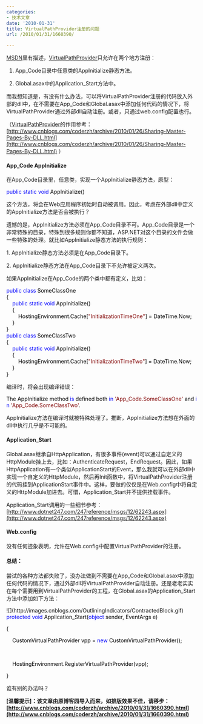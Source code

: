 ```yaml
---
categories:
- 技术文章
date: '2010-01-31'
title: VirtualPathProvider注册的问题
url: /2010/01/31/1660390/

---
```



<span><span>[MSDN](http://msdn.microsoft.com/en-us/library/system.web.hosting.virtualpathprovider.aspx)里有描述，[VirtualPathProvider](http://www.cnblogs.com/coderzh/archive/2010/01/26/Sharing-Master-Pages-By-DLL.html)</span></span>只允许在两个地方注册：

1. App_Code目录中任意类的<span>AppInitialize静态方法。</span>

2. Global.asax中的Application_Start方法中。

而我想知道是，有没有什么办法，可以将<span>VirtualPathProvider</span>注册的代码放入外部的dll中，在不需要在App_Code和Global.asax中添加任何代码的情况下，将VirtualPathProvider通过外部dll自动注册。或者，只通过web.config配置也行。

（<span>[VirtualPathProvider](http://www.cnblogs.com/coderzh/archive/2010/01/26/Sharing-Master-Pages-By-DLL.html)</span>的作用参考：[http://www.cnblogs.com/coderzh/archive/2010/01/26/Sharing-Master-Pages-By-DLL.html](http://www.cnblogs.com/coderzh/archive/2010/01/26/Sharing-Master-Pages-By-DLL.html) ）

#### App_Code AppInitialize

在App_Code目录里，任意类，实现一个AppInitialize静态方法，原型：

<div class="cnblogs_code">
<div><span style="color: #0000ff;">public</span><span style="color: #000000;">&nbsp;</span><span style="color: #0000ff;">static</span><span style="color: #000000;">&nbsp;</span><span style="color: #0000ff;">void</span><span style="color: #000000;">&nbsp;AppInitialize()</span></div>
</div>

这个方法，将会在Web应用程序初始时自动被调用。因此，考虑在外部dll中定义的AppInitialize方法是否会被执行？

遗憾的是，AppInitialize方法必须在App_Code目录不可。App_Code目录是一个非常特殊的目录，特殊到很多规则你都不知道，ASP.NET对这个目录的文件会做一些特殊的处理。就比如AppInitialize静态方法的执行规则：

1.&nbsp;AppInitialize静态方法必须是在App_Code目录下。

2.&nbsp;AppInitialize静态方法在App_Code目录下不允许被定义两次。 

如果AppInitialize在App_Code的两个类中都有定义，比如：

<div class="cnblogs_code">
<div><span style="color: #0000ff;">public</span><span style="color: #000000;">&nbsp;</span><span style="color: #0000ff;">class</span><span style="color: #000000;">&nbsp;SomeClassOne
<br />
{
<br />
&nbsp;&nbsp;&nbsp;&nbsp;</span><span style="color: #0000ff;">public</span><span style="color: #000000;">&nbsp;</span><span style="color: #0000ff;">static</span><span style="color: #000000;">&nbsp;</span><span style="color: #0000ff;">void</span><span style="color: #000000;">&nbsp;AppInitialize()
<br />
&nbsp;&nbsp;&nbsp;&nbsp;{
<br />
&nbsp;&nbsp;&nbsp;&nbsp;&nbsp;&nbsp;&nbsp;&nbsp;HostingEnvironment.Cache[</span><span style="color: #800000;">"</span><span style="color: #800000;">InitializationTimeOne</span><span style="color: #800000;">"</span><span style="color: #000000;">]&nbsp;</span><span style="color: #000000;">=</span><span style="color: #000000;">&nbsp;DateTime.Now;
<br />
&nbsp;&nbsp;&nbsp;&nbsp;}&nbsp;
<br />
}
<br />
</span><span style="color: #0000ff;">public</span><span style="color: #000000;">&nbsp;</span><span style="color: #0000ff;">class</span><span style="color: #000000;">&nbsp;SomeClassTwo
<br />
{
<br />
&nbsp;&nbsp;&nbsp;&nbsp;</span><span style="color: #0000ff;">public</span><span style="color: #000000;">&nbsp;</span><span style="color: #0000ff;">static</span><span style="color: #000000;">&nbsp;</span><span style="color: #0000ff;">void</span><span style="color: #000000;">&nbsp;AppInitialize()
<br />
&nbsp;&nbsp;&nbsp;&nbsp;{
<br />
&nbsp;&nbsp;&nbsp;&nbsp;&nbsp;&nbsp;&nbsp;&nbsp;HostingEnvironment.Cache[</span><span style="color: #800000;">"</span><span style="color: #800000;">InitializationTimeTwo</span><span style="color: #800000;">"</span><span style="color: #000000;">]&nbsp;</span><span style="color: #000000;">=</span><span style="color: #000000;">&nbsp;DateTime.Now;
<br />
&nbsp;&nbsp;&nbsp;&nbsp;}&nbsp;
<br />
}</span></div>
</div>

编译时，将会出现编译错误：

<div class="cnblogs_code">
<div><span style="color: #000000;">The&nbsp;AppInitialize&nbsp;method&nbsp;</span><span style="color: #0000ff;">is</span><span style="color: #000000;">&nbsp;defined&nbsp;both&nbsp;</span><span style="color: #0000ff;">in</span><span style="color: #000000;">&nbsp;</span><span style="color: #800000;">'</span><span style="color: #800000;">App_Code.SomeClassOne</span><span style="color: #800000;">'</span><span style="color: #000000;">&nbsp;and&nbsp;</span><span style="color: #0000ff;">in</span><span style="color: #000000;">&nbsp;</span><span style="color: #800000;">'</span><span style="color: #800000;">App_Code.SomeClassTwo</span><span style="color: #800000;">'</span><span style="color: #000000;">.</span></div>
</div>

AppInitialize方法在编译时就被特殊处理了。推断，AppInitialize方法想在外面的dll中执行几乎是不可能的。

#### Application_Start&nbsp;

Global.asax继承自HttpApplication，有很多事件(event)可以通过自定义的HttpModule挂上去，比如：AuthenticateRequest，EndRequest。因此，如果HttpApplication有一个类似ApplicationStart的Event，那么我就可以在外部dll中实现一个自定义的HttpModule，然后再Init函数中，将VirtualPathProvider注册的代码挂到ApplicationStart事件中。这样，要做的仅仅是在Web.config中将自定义的HttpModule加进去。可惜，Application_Start并不提供挂载事件。

Application_Start调用的一些细节参考：[http://www.dotnet247.com/247reference/msgs/12/62243.aspx](http://www.dotnet247.com/247reference/msgs/12/62243.aspx) 

#### Web.config

没有任何迹象表明，允许在Web.config中配置VirtualPathProvider的注册。 

#### 总结：

尝试的各种方法都失败了，没办法做到不需要在App_Code和Global.asax中添加任何代码的情况下，通过外部dll将VirtualPathProvider自动注册。还是老老实实在每个需要用到VirtualPathProvider的工程，在Global.asax的Application_Start方法中添加如下方法：

<div class="cnblogs_code" onclick="cnblogs_code_show('3b167909-85a3-4938-8f8b-f02041e71b4c')">![](http://images.cnblogs.com/OutliningIndicators/ContractedBlock.gif)
<div id="cnblogs_code_open_3b167909-85a3-4938-8f8b-f02041e71b4c">
<div><span style="color: #0000ff;">protected</span><span style="color: #000000;">&nbsp;</span><span style="color: #0000ff;">void</span><span style="color: #000000;">&nbsp;Application_Start(</span><span style="color: #0000ff;">object</span><span style="color: #000000;">&nbsp;sender,&nbsp;EventArgs&nbsp;e)

{

&nbsp;&nbsp;&nbsp;&nbsp;CustomVirtualPathProvider&nbsp;vpp&nbsp;</span><span style="color: #000000;">=</span><span style="color: #000000;">&nbsp;</span><span style="color: #0000ff;">new</span><span style="color: #000000;">&nbsp;CustomVirtualPathProvider();

&nbsp;&nbsp;&nbsp;&nbsp;&nbsp;&nbsp;&nbsp;&nbsp;&nbsp;&nbsp;&nbsp;&nbsp;

&nbsp;&nbsp;&nbsp;&nbsp;HostingEnvironment.RegisterVirtualPathProvider(vpp);

}</span></div>
</div>
</div>

谁有别的办法吗？ 

**[温馨提示]：该文章由原博客园导入而来，如排版效果不佳，请移步：[http://www.cnblogs.com/coderzh/archive/2010/01/31/1660390.html](http://www.cnblogs.com/coderzh/archive/2010/01/31/1660390.html)**